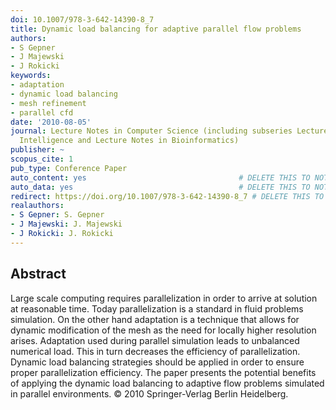```yaml
---
doi: 10.1007/978-3-642-14390-8_7
title: Dynamic load balancing for adaptive parallel flow problems
authors:
- S Gepner
- J Majewski
- J Rokicki
keywords:
- adaptation
- dynamic load balancing
- mesh refinement
- parallel cfd
date: '2010-08-05'
journal: Lecture Notes in Computer Science (including subseries Lecture Notes in Artificial
  Intelligence and Lecture Notes in Bioinformatics)
publisher: ~
scopus_cite: 1
pub_type: Conference Paper
auto_content: yes                                  # DELETE THIS TO NOT AUTO GENERATE CONTENT
auto_data: yes                                     # DELETE THIS TO NOT AUTO GENERATE METADATA
redirect: https://doi.org/10.1007/978-3-642-14390-8_7 # DELETE THIS TO NOT REDIRECT
realauthors:
- S Gepner: S. Gepner
- J Majewski: J. Majewski
- J Rokicki: J. Rokicki
---
```



## Abstract
Large scale computing requires parallelization in order to arrive at solution at reasonable time. Today parallelization is a standard in fluid problems simulation. On the other hand adaptation is a technique that allows for dynamic modification of the mesh as the need for locally higher resolution arises. Adaptation used during parallel simulation leads to unbalanced numerical load. This in turn decreases the efficiency of parallelization. Dynamic load balancing strategies should be applied in order to ensure proper parallelization efficiency. The paper presents the potential benefits of applying the dynamic load balancing to adaptive flow problems simulated in parallel environments. © 2010 Springer-Verlag Berlin Heidelberg.
